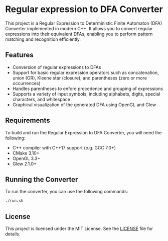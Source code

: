 # Regular expression to DFA Converter

This project is a Regular Expression to Deterministic Finite Automaton (DFA) Converter implemented in modern C++. It allows you to convert regular expressions into their equivalent DFAs, enabling you to perform pattern matching and recognition efficiently.

## Features

- Conversion of regular expressions to DFAs
- Support for basic regular expression operators such as concatenation, union (OR),
  Kleene star (closure), and parentheses (zero or more occurrences)
- Handles parentheses to enfore precedence and grouping of expressions
- Supports a variety of input symbols, including alphabets, digits, special characters,
  and whitespace
- Graphical visualization of the generated DFA using OpenGL and Glew

## Requirements

To build and run the Regular Expression to DFA Converter, you will need the following:

- C++ compiler with C++17 support (e.g. GCC 7.0+)
- CMake 3.10+
- OpenGL 3.3+
- Glew 2.1.0+

## Running the Converter

To run the converter, you can use the following commands:

```bash
./run.sh
```

## License

This project is licensed under the MIT License. See the [LICENSE](LICENSE) file for details.
